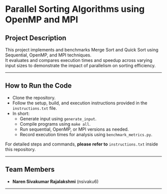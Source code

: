 # Parallel Sorting Algorithms using OpenMP and MPI

## Project Description

This project implements and benchmarks Merge Sort and Quick Sort using Sequential, OpenMP, and MPI techniques.  
It evaluates and compares execution times and speedup across varying input sizes to demonstrate the impact of parallelism on sorting efficiency.

---

## How to Run the Code

- Clone the repository.
- Follow the setup, build, and execution instructions provided in the `instructions.txt` file.
- In short:
  - Generate input using `generate_input`.
  - Compile programs using `make all`.
  - Run sequential, OpenMP, or MPI versions as needed.
  - Record execution times for analysis using `benchmark_metrics.py`.

For detailed steps and commands, **please refer to** `instructions.txt` inside this repository.

---

## Team Members

- **Naren Sivakumar Rajalakshmi** (nsivaku6)

---

